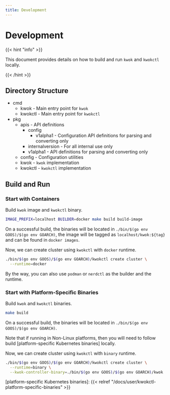 ```yaml
---
title: Development
---
```


# Development

{{< hint "info" >}}

This document provides details on how to build and run `kwok` and `kwokctl` locally.

{{< /hint >}}

## Directory Structure

- cmd
  - kwok - Main entry point for `kwok`
  - kwokctl - Main entry point for `kwokctl`
- pkg
  - apis - API definitions
    - config
      - v1alpha1 - Configuration API definitions for parsing and converting only
    - internalversion - For all internal use only
    - v1alpha1 - API definitions for parsing and converting only
  - config - Configuration utilities
  - kwok - `kwok` implementation
  - kwokctl - `kwokctl` implementation

## Build and Run

### Start with Containers

Build `kwok` image and `kwokctl` binary.

```bash
IMAGE_PREFIX=localhost BUILDER=docker make build build-image
```

On a successful build, the binaries will be located in `./bin/$(go env GOOS)/$(go env GOARCH)`, the image will be tagged as `localhost/kwok:${tag}` and can be found in `docker images`.

Now, we can create cluster using `kwokctl` with `docker` runtime.

``` bash
./bin/$(go env GOOS)/$(go env GOARCH)/kwokctl create cluster \
  --runtime=docker
```

By the way, you can also use `podman` or `nerdctl` as the builder and the runtime.

### Start with Platform-Specific Binaries

Build `kwok` and `kwokctl` binaries.

``` bash
make build
```

On a successful build, the binaries will be located in `./bin/$(go env GOOS)/$(go env GOARCH)`.

Note that if running in Non-Linux platforms, then you will need to follow build [platform-specific Kubernetes binaries] locally.

Now, we can create cluster using `kwokctl` with `binary` runtime.

``` bash
./bin/$(go env GOOS)/$(go env GOARCH)/kwokctl create cluster \
  --runtime=binary \
  --kwok-controller-binary=./bin/$(go env GOOS)/$(go env GOARCH)/kwok
```

[platform-specific Kubernetes binaries]: {{< relref "/docs/user/kwokctl-platform-specific-binaries" >}}
